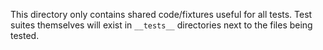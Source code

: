 This directory only contains shared code/fixtures useful for all tests. Test suites
themselves will exist in `__tests__` directories next to the files being tested.
